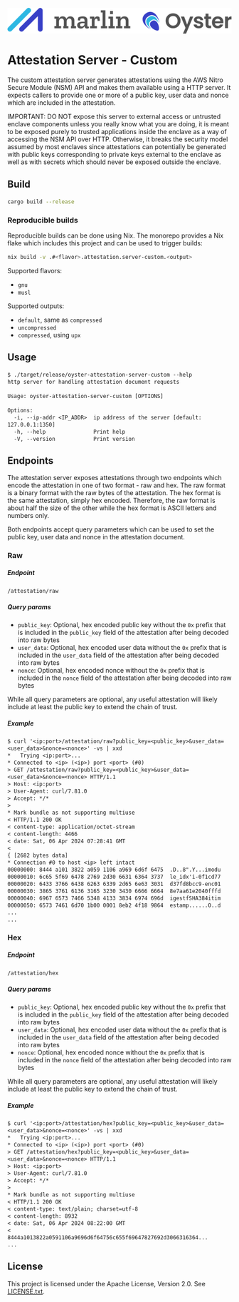 ![Marlin Oyster Logo](./logo.svg)

# Attestation Server - Custom

The custom attestation server generates attestations using the AWS Nitro Secure Module (NSM) API and makes them available using a HTTP server. It expects callers to provide one or more of a public key, user data and nonce which are included in the attestation.

IMPORTANT: DO NOT expose this server to external access or untrusted enclave components unless you really know what you are doing, it is meant to be exposed purely to trusted applications inside the enclave as a way of accessing the NSM API over HTTP. Otherwise, it breaks the security model assumed by most enclaves since attestations can potentially be generated with public keys corresponding to private keys external to the enclave as well as with secrets which should never be exposed outside the enclave.

## Build

```bash
cargo build --release
```

### Reproducible builds

Reproducible builds can be done using Nix. The monorepo provides a Nix flake which includes this project and can be used to trigger builds:

```bash
nix build -v .#<flavor>.attestation.server-custom.<output>
```

Supported flavors:
- `gnu`
- `musl`

Supported outputs:
- `default`, same as `compressed`
- `uncompressed`
- `compressed`, using `upx`

## Usage

```
$ ./target/release/oyster-attestation-server-custom --help
http server for handling attestation document requests

Usage: oyster-attestation-server-custom [OPTIONS]

Options:
  -i, --ip-addr <IP_ADDR>  ip address of the server [default: 127.0.0.1:1350]
  -h, --help               Print help
  -V, --version            Print version

```

## Endpoints

The attestation server exposes attestations through two endpoints which encode the attestation in one of two format - raw and hex. The raw format is a binary format with the raw bytes of the attestation. The hex format is the same attestation, simply hex encoded. Therefore, the raw format is about half the size of the other while the hex format is ASCII letters and numbers only.

Both endpoints accept query parameters which can be used to set the public key, user data and nonce in the attestation document.

### Raw

##### Endpoint

`/attestation/raw`

##### Query params

- `public_key`: Optional, hex encoded public key without the `0x` prefix that is included in the `public_key` field of the attestation after being decoded into raw bytes
- `user_data`: Optional, hex encoded user data without the `0x` prefix that is included in the `user_data` field of the attestation after being decoded into raw bytes
- `nonce`: Optional, hex encoded nonce without the `0x` prefix that is included in the `nonce` field of the attestation after being decoded into raw bytes

While all query parameters are optional, any useful attestation will likely include at least the public key to extend the chain of trust.

##### Example

```
$ curl '<ip:port>/attestation/raw?public_key=<public_key>&user_data=<user_data>&nonce=<nonce>' -vs | xxd
*   Trying <ip:port>...
* Connected to <ip> (<ip>) port <port> (#0)
> GET /attestation/raw?public_key=<public_key>&user_data=<user_data>&nonce=<nonce> HTTP/1.1
> Host: <ip:port>
> User-Agent: curl/7.81.0
> Accept: */*
> 
* Mark bundle as not supporting multiuse
< HTTP/1.1 200 OK
< content-type: application/octet-stream
< content-length: 4466
< date: Sat, 06 Apr 2024 07:28:41 GMT
< 
{ [2682 bytes data]
* Connection #0 to host <ip> left intact
00000000: 8444 a101 3822 a059 1106 a969 6d6f 6475  .D..8".Y...imodu
00000010: 6c65 5f69 6478 2769 2d30 6631 6364 3737  le_idx'i-0f1cd77
00000020: 6433 3766 6438 6263 6339 2d65 6e63 3031  d37fd8bcc9-enc01
00000030: 3865 3761 6136 3165 3230 3430 6666 6664  8e7aa61e2040fffd
00000040: 6967 6573 7466 5348 4133 3834 6974 696d  igestfSHA384itim
00000050: 6573 7461 6d70 1b00 0001 8eb2 4f18 9864  estamp......O..d
...
...
```

### Hex

##### Endpoint

`/attestation/hex`

##### Query params

- `public_key`: Optional, hex encoded public key without the `0x` prefix that is included in the `public_key` field of the attestation after being decoded into raw bytes
- `user_data`: Optional, hex encoded user data without the `0x` prefix that is included in the `user_data` field of the attestation after being decoded into raw bytes
- `nonce`: Optional, hex encoded nonce without the `0x` prefix that is included in the `nonce` field of the attestation after being decoded into raw bytes

While all query parameters are optional, any useful attestation will likely include at least the public key to extend the chain of trust.

##### Example

```
$ curl '<ip:port>/attestation/hex?public_key=<public_key>&user_data=<user_data>&nonce=<nonce>' -vs | xxd
*   Trying <ip:port>...
* Connected to <ip> (<ip>) port <port> (#0)
> GET /attestation/hex?public_key=<public_key>&user_data=<user_data>&nonce=<nonce> HTTP/1.1
> Host: <ip:port>
> User-Agent: curl/7.81.0
> Accept: */*
> 
* Mark bundle as not supporting multiuse
< HTTP/1.1 200 OK
< content-type: text/plain; charset=utf-8
< content-length: 8932
< date: Sat, 06 Apr 2024 08:22:00 GMT
< 
8444a1013822a0591106a9696d6f64756c655f69647827692d3066316364...
...
```

## License

This project is licensed under the Apache License, Version 2.0. See [LICENSE.txt](./LICENSE.txt).
